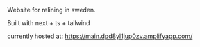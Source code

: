 Website for relining in sweden.

Built with next + ts + tailwind

currently hosted at: https://main.dpd8yl1jup0zv.amplifyapp.com/
